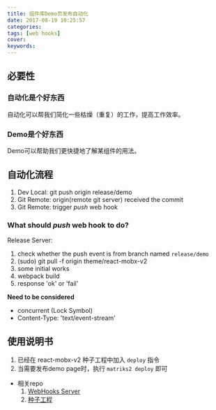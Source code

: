 ```yaml
---
title: 组件库Demo页发布自动化
date: 2017-08-19 10:25:57
categories:
tags: [web hooks]
cover:
keywords:
---
```


## 必要性

### 自动化是个好东西

自动化可以帮我们简化一些枯燥（重复）的工作，提高工作效率。

### Demo是个好东西

Demo可以帮助我们更快捷地了解某组件的用法。


## 自动化流程

1. Dev Local: git push origin release/demo
2. Git Remote: origin(remote git server) received the commit
3. Git Remote: trigger *push* web hook


### What should *push* web hook to do?

Release Server: 

1. check whether the push event is from branch named `release/demo`
2. (sudo) git pull -f origin theme/react-mobx-v2
3. some initial works
4. webpack build
5. response 'ok' or 'fail'

**Need to be considered**
- concurrent (Lock Symbol)
- Content-Type: 'text/event-stream'

## 使用说明书

1. 已经在 react-mobx-v2 种子工程中加入 `deploy` 指令
2. 当需要发布demo page时，执行 `matriks2 deploy` 即可

- 相关repo
    1. [WebHooks Server](http://gitlab.baidu.com/yucong02/release-scripts/)
    2. [种子工程](http://gitlab.baidu.com/be-fe/matriks2-seed/)
